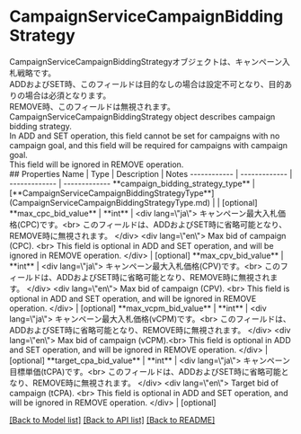 # CampaignServiceCampaignBiddingStrategy

<div lang=\"ja\"> CampaignServiceCampaignBiddingStrategyオブジェクトは、キャンペーン入札戦略です。<br> ADDおよびSET時、このフィールドは目的なしの場合は設定不可となり、目的ありの場合は必須となります。<br> REMOVE時、このフィールドは無視されます。 </div> <div lang=\"en\"> CampaignServiceCampaignBiddingStrategy object describes campaign bidding strategy.<br> In ADD and SET operation, this field cannot be set for campaigns with no campaign goal, and this field will be required for campaigns with campaign goal.<br> This field will be ignored in REMOVE operation. </div> 
## Properties
Name | Type | Description | Notes
------------ | ------------- | ------------- | -------------
**campaign_bidding_strategy_type** | [**CampaignServiceCampaignBiddingStrategyType**](CampaignServiceCampaignBiddingStrategyType.md) |  | [optional] 
**max_cpc_bid_value** | **int** | &lt;div lang&#x3D;\&quot;ja\&quot;&gt; キャンペーン最大入札価格(CPC)です。&lt;br&gt; このフィールドは、ADDおよびSET時に省略可能となり、REMOVE時に無視されます。 &lt;/div&gt; &lt;div lang&#x3D;\&quot;en\&quot;&gt; Max bid of campaign (CPC). &lt;br&gt; This field is optional in ADD and SET operation, and will be ignored in REMOVE operation. &lt;/div&gt;  | [optional] 
**max_cpv_bid_value** | **int** | &lt;div lang&#x3D;\&quot;ja\&quot;&gt; キャンペーン最大入札価格(CPV)です。&lt;br&gt; このフィールドは、ADDおよびSET時に省略可能となり、REMOVE時に無視されます。 &lt;/div&gt; &lt;div lang&#x3D;\&quot;en\&quot;&gt; Max bid of campaign (CPV). &lt;br&gt; This field is optional in ADD and SET operation, and will be ignored in REMOVE operation. &lt;/div&gt;  | [optional] 
**max_vcpm_bid_value** | **int** | &lt;div lang&#x3D;\&quot;ja\&quot;&gt; キャンペーン最大入札価格(vCPM)です。&lt;br&gt; このフィールドは、ADDおよびSET時に省略可能となり、REMOVE時に無視されます。 &lt;/div&gt; &lt;div lang&#x3D;\&quot;en\&quot;&gt; Max bid of campaign (vCPM).&lt;br&gt; This field is optional in ADD and SET operation, and will be ignored in REMOVE operation. &lt;/div&gt;  | [optional] 
**target_cpa_bid_value** | **int** | &lt;div lang&#x3D;\&quot;ja\&quot;&gt; キャンペーン目標単価(tCPA)です。&lt;br&gt; このフィールドは、ADDおよびSET時に省略可能となり、REMOVE時に無視されます。 &lt;/div&gt; &lt;div lang&#x3D;\&quot;en\&quot;&gt; Target bid of campaign (tCPA). &lt;br&gt; This field is optional in ADD and SET operation, and will be ignored in REMOVE operation. &lt;/div&gt;  | [optional] 

[[Back to Model list]](../README.md#documentation-for-models) [[Back to API list]](../README.md#documentation-for-api-endpoints) [[Back to README]](../README.md)


